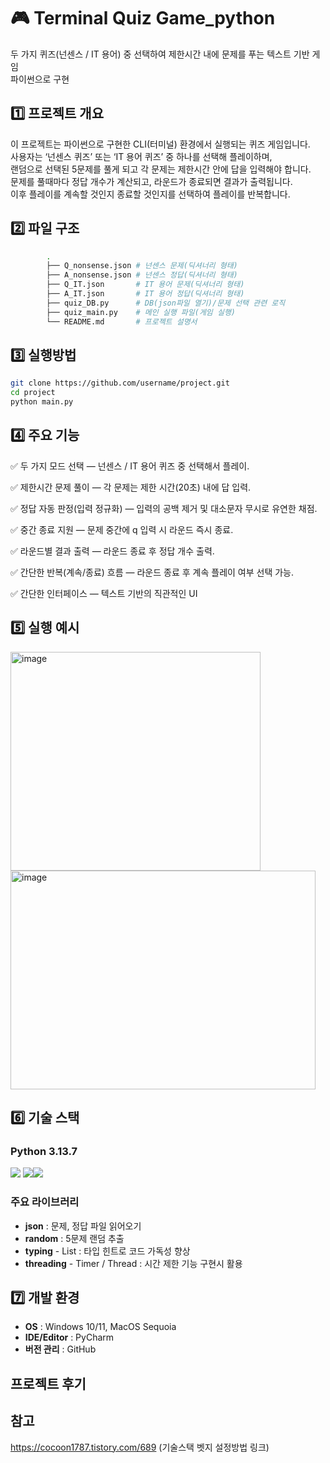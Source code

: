 # 🎮 Terminal Quiz Game_python
두 가지 퀴즈(넌센스 / IT 용어) 중 선택하여 제한시간 내에 문제를 푸는 텍스트 기반 게임<br />파이썬으로 구현


## 1️⃣ 프로젝트 개요
이 프로젝트는 파이썬으로 구현한 CLI(터미널) 환경에서 실행되는 퀴즈 게임입니다.<br />
사용자는 ‘넌센스 퀴즈’ 또는 ‘IT 용어 퀴즈’ 중 하나를 선택해 플레이하며,<br />
랜덤으로 선택된 5문제를 풀게 되고 각 문제는 제한시간 안에 답을 입력해야 합니다.<br />
문제를 풀때마다 정답 개수가 계산되고, 라운드가 종료되면 결과가 출력됩니다.<br />
이후 플레이를 계속할 것인지 종료할 것인지를 선택하여 플레이를 반복합니다.


## 2️⃣ 파일 구조
```bash
        .
        ├── Q_nonsense.json # 넌센스 문제(딕셔너리 형태) 
        ├── A_nonsense.json # 넌센스 정답(딕셔너리 형태)
        ├── Q_IT.json       # IT 용어 문제(딕셔너리 형태)
        ├── A_IT.json       # IT 용어 정답(딕셔너리 형태)
        ├── quiz_DB.py      # DB(json파일 열기)/문제 선택 관련 로직
        ├── quiz_main.py    # 메인 실행 파일(게임 실행)
        └── README.md       # 프로젝트 설명서
```


## 3️⃣ 실행방법
```bash
git clone https://github.com/username/project.git  
cd project  
python main.py
```


## 4️⃣ 주요 기능

✅ 두 가지 모드 선택 — 넌센스 / IT 용어 퀴즈 중 선택해서 플레이.

✅ 제한시간 문제 풀이 — 각 문제는 제한 시간(20초) 내에 답 입력.

✅ 정답 자동 판정(입력 정규화) — 입력의 공백 제거 및 대소문자 무시로 유연한 채점.

✅ 중간 종료 지원 — 문제 중간에 q 입력 시 라운드 즉시 종료.

✅ 라운드별 결과 출력 — 라운드 종료 후 정답 개수 출력.

✅ 간단한 반복(계속/종료) 흐름 — 라운드 종료 후 계속 플레이 여부 선택 가능.

✅ 간단한 인터페이스 — 텍스트 기반의 직관적인 UI


## 5️⃣ 실행 예시
<img width="400" height="350" alt="image" src="https://github.com/user-attachments/assets/6c49d363-f32c-4b20-aca4-7d6a920eb0bd" /><br />
<img width="488" height="350" alt="image" src="https://github.com/user-attachments/assets/2abb280f-31ec-4a69-a626-be15e7b34f3f" />


## 6️⃣ 기술 스택
### Python 3.13.7<br />
<img src="https://img.shields.io/badge/python-3776AB?style=for-the-badge&logo=python&logoColor=white"> <img src="https://img.shields.io/badge/github-181717?style=for-the-badge&logo=github&logoColor=white"><img src="https://img.shields.io/badge/CLI-0F0F0F?style=for-the-badge&logo=terminal&logoColor=white">

### 주요 라이브러리
- **json** : 문제, 정답 파일 읽어오기
- **random** : 5문제 랜덤 추출
- **typing** - List : 타입 힌트로 코드 가독성 향상
- **threading** - Timer / Thread : 시간 제한 기능 구현시 활용

## 7️⃣ 개발 환경
- **OS** : Windows 10/11, MacOS Sequoia
- **IDE/Editor** : PyCharm
- **버전 관리** : GitHub

## 프로젝트 후기


## 참고
https://cocoon1787.tistory.com/689 (기술스택 벳지 설정방법 링크)
